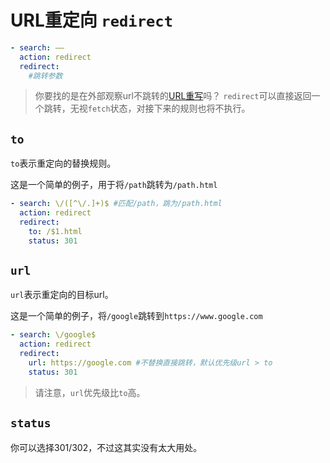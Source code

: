 # URL重定向 `redirect`

```yaml
- search: ——
  action: redirect
  redirect: 
    #跳转参数
```

> 你要找的是在外部观察url不跳转的[URL重写](/rule/replace)吗？
`redirect`可以直接返回一个跳转，无视`fetch`状态，对接下来的规则也将不执行。

## `to`

`to`表示重定向的替换规则。

这是一个简单的例子，用于将`/path`跳转为`/path.html`

```yaml
- search: \/([^\/.]+)$ #匹配/path，跳为/path.html
  action: redirect
  redirect: 
    to: /$1.html
    status: 301
```



## `url`

`url`表示重定向的目标url。

这是一个简单的例子，将`/google`跳转到`https://www.google.com`

```yaml
- search: \/google$
  action: redirect
  redirect: 
    url: https://google.com #不替换直接跳转，默认优先级url > to
    status: 301
```

> 请注意，`url`优先级比`to`高。

## `status`

你可以选择301/302，不过这其实没有太大用处。

